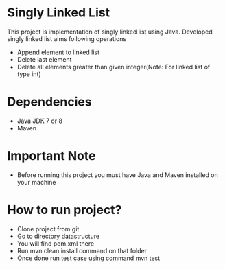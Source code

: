 # Singly Linked List

This project is implementation of singly linked list using Java. Developed singly linked list aims following operations 
  - Append element to linked list
  - Delete last element
  - Delete all elements greater than given integer(Note: For linked list of type int)

# Dependencies
  - Java JDK 7 or 8
  - Maven

# Important Note
  - Before running this project you must have Java and Maven installed on your machine

# How to run project?
  - Clone project from git
  - Go to directory datastructure
  - You will find pom.xml there
  - Run mvn clean install command on that folder
  - Once done run test case using command mvn test
